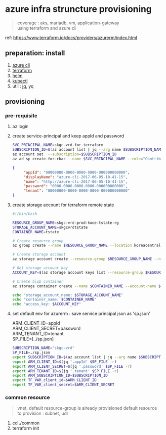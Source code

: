 # azure infra struncture provisioning

> coverage : aks, mariadb, vm, application-gateway \
> using terraform and azure cli

ref: https://www.terraform.io/docs/providers/azurerm/index.html

## preparation: install
1. [azure cli](https://docs.microsoft.com/en-us/cli/azure/install-azure-cli)
2. [terraform](https://learn.hashicorp.com/tutorials/terraform/install-cli)
3. [helm](https://helm.sh/docs/intro/install/)
4. [kubectl](https://kubernetes.io/docs/tasks/tools/install-kubectl/)
5. util : [jq](https://stedolan.github.io/jq/manual/), yq

## provisioning

### pre-requisite
1. az login
2. create service-principal and keep appId and password
   ``` sh
   SVC_PRINCIPAL_NAME=skgc-vrd-for-terraform
   SUBSCRIPTION_ID=$(az account list | jq --arg name $SUBSCRIPTION_NAME '.[] | select(.name == $name) | .id' -r)
   az account set  --subscription=$SUBSCRIPTION_ID 
   az ad sp create-for-rbac --name $SVC_PRINCIPAL_NAME --role="Contributor" --scopes=/subscriptions/$SUBSCRIPTION_ID
   ``` 
   ``` json
   {
        "appId": "00000000-0000-0000-0000-000000000000",
        "displayName": "azure-cli-2017-06-05-10-41-15",
        "name": "http://azure-cli-2017-06-05-10-41-15",
        "password": "0000-0000-0000-0000-000000000000",
        "tenant": "00000000-0000-0000-0000-000000000000"
   }
   ```
3. create storage account for terraform remote state
   ``` sh
   #!/bin/bash

   RESOURCE_GROUP_NAME=skgc-vrd-prod-koce-tstate-rg
   STORAGE_ACCOUNT_NAME=skgcvrdtstate
   CONTAINER_NAME=tstate

   # Create resource group
   az group create --name $RESOURCE_GROUP_NAME --location koreacentral

   # Create storage account
   az storage account create --resource-group $RESOURCE_GROUP_NAME --name $STORAGE_ACCOUNT_NAME --sku Standard_LRS --encryption-services blob

   # Get storage account key
   ACCOUNT_KEY=$(az storage account keys list --resource-group $RESOURCE_GROUP_NAME --account-name $STORAGE_ACCOUNT_NAME | jq '.[0]|.value' -r)

   # Create blob container
   az storage container create --name $CONTAINER_NAME --account-name $STORAGE_ACCOUNT_NAME --account-key $ACCOUNT_KEY

   echo "storage_account_name: $STORAGE_ACCOUNT_NAME"
   echo "container_name: $CONTAINER_NAME"
   echo "access_key: $ACCOUNT_KEY"
   ```
4. set default env for azurerm : save service principal json as 'sp.json'
   
   ARM_CLIENT_ID=appId  
   ARM_CLIENT_SECRET=password  
   ARM_TENANT_ID=tenant  
   SP_FILE=[../sp.json]

   ``` sh
   SUBSCRIPTION_NAME="skgc-vrd"
   SP_FILE=./sp.json
   export SUBSCRIPTION_ID=$(az account list | jq --arg name $SUBSCRIPTION_NAME '.[] | select(.name == $name) | .id' -r)
   export ARM_CLIENT_ID=$(jq '.appId' $SP_FILE -r)
   export ARM_CLIENT_SECRET=$(jq '.password' $SP_FILE -r)
   export ARM_TENANT_ID=$(jq '.tenant' $SP_FILE -r)
   export ARM_SUBSCRIPTION_ID=$SUBSCRIPTION_ID
   export TF_VAR_client_id=$ARM_CLIENT_ID
   export TF_VAR_client_secret=$ARM_CLIENT_SECRET
   ```


### common resource
> vnet, default resource-group is already provisioned
> default resource to provision : subnet, udr

1. cd ./common
2. terraform init

